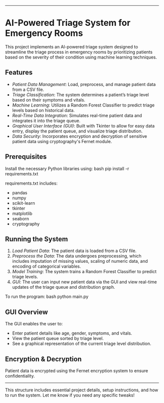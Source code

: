 

---

# AI-Powered Triage System for Emergency Rooms

This project implements an AI-powered triage system designed to streamline the triage process in emergency rooms by prioritizing patients based on the severity of their condition using machine learning techniques.

## Features
- *Patient Data Management*: Load, preprocess, and manage patient data from a CSV file.
- *Triage Classification*: The system determines a patient’s triage level based on their symptoms and vitals.
- *Machine Learning*: Utilizes a Random Forest Classifier to predict triage levels based on historical data.
- *Real-Time Data Integration*: Simulates real-time patient data and integrates it into the triage queue.
- *Graphical User Interface (GUI)*: Built with Tkinter to allow for easy data entry, display the patient queue, and visualize triage distribution.
- *Data Security*: Incorporates encryption and decryption of sensitive patient data using cryptography's Fernet module.

## Prerequisites
Install the necessary Python libraries using:
bash
pip install -r requirements.txt


requirements.txt includes:
- pandas
- numpy
- scikit-learn
- tkinter
- matplotlib
- seaborn
- cryptography

## Running the System

1. *Load Patient Data*: The patient data is loaded from a CSV file.
2. *Preprocess the Data*: The data undergoes preprocessing, which includes imputation of missing values, scaling of numeric data, and encoding of categorical variables.
3. *Model Training*: The system trains a Random Forest Classifier to predict triage levels.
4. *GUI*: The user can input new patient data via the GUI and view real-time updates of the triage queue and distribution graph.

To run the program:
bash
python main.py


## GUI Overview
The GUI enables the user to:
- Enter patient details like age, gender, symptoms, and vitals.
- View the patient queue sorted by triage level.
- See a graphical representation of the current triage level distribution.

## Encryption & Decryption
Patient data is encrypted using the Fernet encryption system to ensure confidentiality.

---

This structure includes essential project details, setup instructions, and how to run the system. Let me know if you need any specific tweaks!
